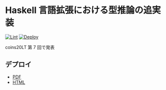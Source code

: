 # Haskell 言語拡張における型推論の追実装

[![Lint](https://github.com/coord-e/slide-coins20lt-outsidein-type-inference/workflows/Lint/badge.svg)](https://github.com/coord-e/slide-specialseminar20-reimpl-type-infer-in-haskell-exts/actions?workflow=Lint)
[![Deploy](https://github.com/coord-e/slide-coins20lt-outsidein-type-inference/workflows/Deploy/badge.svg)](https://github.com/coord-e/slide-specialseminar20-reimpl-type-infer-in-haskell-exts/actions?workflow=Deploy)

coins20LT 第 7 回で発表

## デプロイ

- [PDF](https://coord-e.github.io/slide-coins20lt-outsidein-type-inference/slide.pdf)
- [HTML](https://coord-e.github.io/slide-coins20lt-outsidein-type-inference/)
